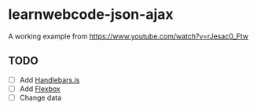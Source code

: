 # learnwebcode-json-ajax

A working example from https://www.youtube.com/watch?v=rJesac0_Ftw

## TODO

- [ ] Add [Handlebars.js]( https://www.youtube.com/watch?v=wSNa5b1mS5Y)
- [ ] Add [Flexbox](https://www.youtube.com/watch?v=k32voqQhODc)
- [ ] Change data
